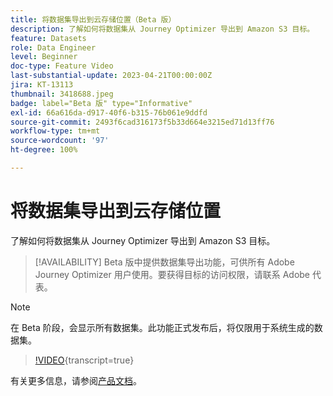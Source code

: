 ```yaml
---
title: 将数据集导出到云存储位置（Beta 版）
description: 了解如何将数据集从 Journey Optimizer 导出到 Amazon S3 目标。
feature: Datasets
role: Data Engineer
level: Beginner
doc-type: Feature Video
last-substantial-update: 2023-04-21T00:00:00Z
jira: KT-13113
thumbnail: 3418688.jpeg
badge: label="Beta 版" type="Informative"
exl-id: 66a616da-d917-40f6-b315-76b061e9ddfd
source-git-commit: 2493f6cad316173f5b33d664e3215ed71d13ff76
workflow-type: tm+mt
source-wordcount: '97'
ht-degree: 100%

---
```


# 将数据集导出到云存储位置

了解如何将数据集从 Journey Optimizer 导出到 Amazon S3 目标。

>[!AVAILABILITY]
>Beta 版中提供数据集导出功能，可供所有 Adobe Journey Optimizer 用户使用。要获得目标的访问权限，请联系 Adobe 代表。

>[!NOTE]
>在 Beta 阶段，会显示所有数据集。此功能正式发布后，将仅限用于系统生成的数据集。

>[!VIDEO](https://video.tv.adobe.com/v/3418688/?quality=12&learn=on){transcript=true}

有关更多信息，请参阅[产品文档](https://experienceleague.adobe.com/docs/journey-optimizer/using/data-management/datasets/export-datasets.html?lang=zh-Hans)。
